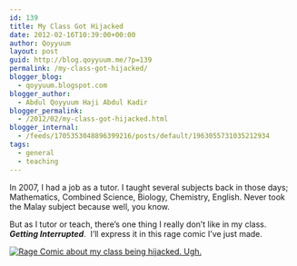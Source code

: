 ```yaml
---
id: 139
title: My Class Got Hijacked
date: 2012-02-16T10:39:00+00:00
author: Qoyyuum
layout: post
guid: http://blog.qoyyuum.me/?p=139
permalink: /my-class-got-hijacked/
blogger_blog:
  - qoyyuum.blogspot.com
blogger_author:
  - Abdul Qoyyuum Haji Abdul Kadir
blogger_permalink:
  - /2012/02/my-class-got-hijacked.html
blogger_internal:
  - /feeds/1705353048896399216/posts/default/1963055731035212934
tags:
  - general
  - teaching
---
```

In 2007, I had a job as a tutor. I taught several subjects back in those days; Mathematics, Combined Science, Biology, Chemistry, English. Never took the Malay subject because well, you know.

But as I tutor or teach, there&#8217;s one thing I really don&#8217;t like in my class. _**Getting Interrupted**_. &nbsp;I&#8217;ll express it in this rage comic I&#8217;ve just made.

<div style="clear: both; text-align: center;">
  <a href="http://i1.wp.com/blog.qoyyuum.me/wp-content/uploads/2012/02/wastingmylessontime.png" style="clear: left; float: left; margin-bottom: 1em; margin-right: 1em;"><img alt="Rage Comic about my class being hijacked. Ugh." border="0" src="http://i1.wp.com/blog.qoyyuum.me/wp-content/uploads/2012/02/wastingmylessontime.png?w=676" title="" data-recalc-dims="1" /></a>
</div>